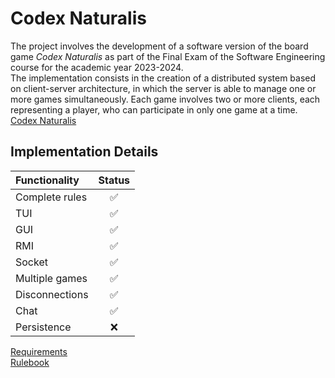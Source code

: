 # Codex Naturalis
The project involves the development of a software version of the board game _Codex Naturalis_ as part of the Final Exam of the Software Engineering course for the academic year 2023-2024.  
The implementation consists in the creation of a distributed system based on client-server architecture, in which the server is able to manage one or more games simultaneously. Each game involves two or more clients, each representing a player, who can participate in only one game at a time.  
[Codex Naturalis](https://www.craniocreations.it/prodotto/codex-naturalis)  
## Implementation Details
| Functionality  | Status |  
|:---------------|:------:|  
| Complete rules | ✅     |  
| TUI            | ✅     |  
| GUI            | ✅     |  
| RMI            | ✅     |  
| Socket         | ✅     |  
| Multiple games | ✅     |  
| Disconnections | ✅     |  
| Chat           | ✅     |  
| Persistence    | ❌     |  
[Requirements](deliverables/requirements/requirements.pdf)  
[Rulebook](deliverables/requirements/codexRulebookEN.pdf)  

